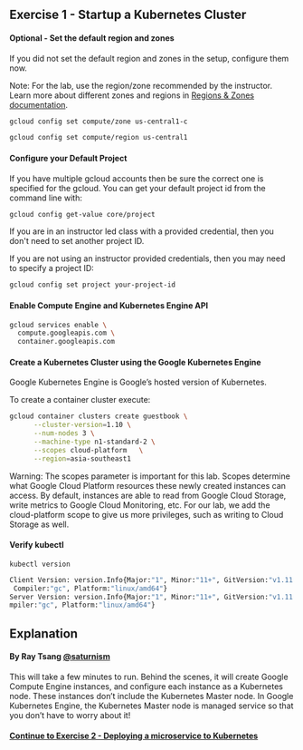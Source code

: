 ## Exercise 1 - Startup a Kubernetes Cluster


#### Optional - Set the default region and zones

If you did not set the default region and zones in the setup, configure them now.

Note: For the lab, use the region/zone recommended by the instructor. Learn more about different zones and regions in [Regions & Zones documentation](https://cloud.google.com/compute/docs/zones).


```sh
gcloud config set compute/zone us-central1-c
```
```sh
gcloud config set compute/region us-central1
```

#### Configure your Default Project

If you have multiple gcloud accounts then be sure the correct one is specified for the gcloud. You can get your default project id from the command line with:

```sh
gcloud config get-value core/project
```

If you are in an instructor led class with a provided credential, then you don't need to set another project ID.

If you are not using an instructor provided credentials, then you may need to specify a project ID:

```sh
gcloud config set project your-project-id
```

#### Enable Compute Engine and Kubernetes Engine API

```sh
gcloud services enable \
  compute.googleapis.com \
  container.googleapis.com
```

#### Create a Kubernetes Cluster using the Google Kubernetes Engine

Google Kubernetes Engine is Google’s hosted version of Kubernetes.

To create a container cluster execute:

```sh
gcloud container clusters create guestbook \
      --cluster-version=1.10 \
      --num-nodes 3 \
      --machine-type n1-standard-2 \
      --scopes cloud-platform   \
      --region=asia-southeast1
```

Warning: The scopes parameter is important for this lab. Scopes determine what Google Cloud Platform resources these newly created instances can access.  By default, instances are able to read from Google Cloud Storage, write metrics to Google Cloud Monitoring, etc. For our lab, we add the cloud-platform scope to give us more privileges, such as writing to Cloud Storage as well.


#### Verify kubectl
  `kubectl version`
  
```sh
Client Version: version.Info{Major:"1", Minor:"11+", GitVersion:"v1.11.9-dispatcher", GitCommit:"e3f5193e8f1091a162af7e17a781e6a3129bcfd0", GitTreeState:"clean", BuildDate:"2019-03-28T18:13:46Z", GoVersion:"go1.10.8",
 Compiler:"gc", Platform:"linux/amd64"}
Server Version: version.Info{Major:"1", Minor:"11+", GitVersion:"v1.11.8-gke.6", GitCommit:"394ee507d00f15a63cef577a14026096c310698e", GitTreeState:"clean", BuildDate:"2019-03-30T19:31:43Z", GoVersion:"go1.10.8b4", Co
mpiler:"gc", Platform:"linux/amd64"}

```

## Explanation
#### By Ray Tsang [@saturnism](https://twitter.com/saturnism)

This will take a few minutes to run. Behind the scenes, it will create Google Compute Engine instances, and configure each instance as a Kubernetes node. These instances don’t include the Kubernetes Master node. In Google Kubernetes Engine, the Kubernetes Master node is managed service so that you don’t have to worry about it!

#### [Continue to Exercise 2 - Deploying a microservice to Kubernetes](../exercise-2/README.md)
